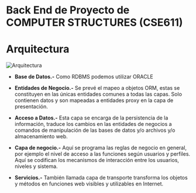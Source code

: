 # Back End de Proyecto de COMPUTER STRUCTURES (CSE611)

# Arquitectura

![Arquitectura](/medios/arquitectura.png "Arquitectura")

* **Base de Datos.-** Como RDBMS podemos utilizar ORACLE

* **Entidades de Negocio.-** Se prevé el mapeo a objetos ORM, estas se constituyen en
las únicas entidades comunes a todas las capas. Solo contienen datos y son
mapeadas a entidades proxy en la capa de presentación.

* **Acceso a Datos.-** Esta capa se encarga de la persistencia de la información, traduce
los cambios en las entidades de negocios a comandos de manipulación de las
bases de datos y/o archivos y/o almacenamiento web.

* **Capa de negocio.-** Aquí se programa las reglas de negocio en general, por ejemplo
el nivel de acceso a las funciones según usuarios y perfiles. Aquí se codifican los
mecanismos de interacción entre los usuarios, niveles y sistema.

* **Servicios.-** También llamada capa de transporte transforma los objetos y métodos
en funciones web visibles y utilizables en Internet.
